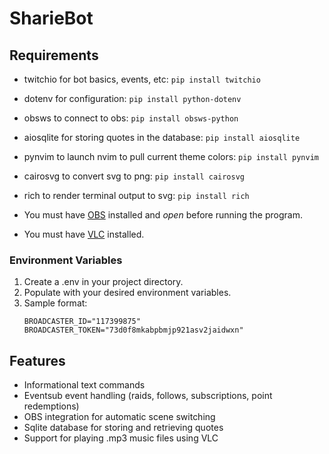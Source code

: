 # SharieBot

## Requirements
* twitchio for bot basics, events, etc: `pip install twitchio`
* dotenv for configuration: `pip install python-dotenv`
* obsws to connect to obs: `pip install obsws-python`
* aiosqlite for storing quotes in the database: `pip install aiosqlite`
* pynvim to launch nvim to pull current theme colors: `pip install pynvim`
* cairosvg to convert svg to png: `pip install cairosvg`
* rich to render terminal output to svg: `pip install rich`

* You must have [OBS](https://obsproject.com/) installed and *open* before running the program.
* You must have [VLC](https://www.videolan.org/vlc/) installed.

### Environment Variables
1. Create a .env in your project directory.
2. Populate with your desired environment variables.
3. Sample format:
    ```
    BROADCASTER_ID="117399875"
    BROADCASTER_TOKEN="73d0f8mkabpbmjp921asv2jaidwxn"
    ```

## Features
* Informational text commands
* Eventsub event handling (raids, follows, subscriptions, point redemptions)
* OBS integration for automatic scene switching
* Sqlite database for storing and retrieving quotes
* Support for playing .mp3 music files using VLC
